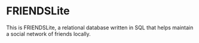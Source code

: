 # FRIENDSLite
This is FRIENDSLite, a relational database written in SQL that helps maintain a social network of friends locally.
